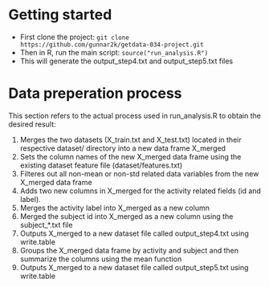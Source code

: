 # Getting started

* First clone the project: `git clone https://github.com/gunnar2k/getdata-034-project.git`
* Then in R, run the main script: `source("run_analysis.R")`
* This will generate the output_step4.txt and output_step5.txt files

# Data preperation process

This section refers to the actual process used in run_analysis.R to obtain the desired result:

1. Merges the two datasets (X_train.txt and X_test.txt) located in their respective dataset/ directory into a new data frame X_merged
2. Sets the column names of the new X_merged data frame using the existing dataset feature file (dataset/features.txt)
3. Filteres out all non-mean or non-std related data variables from the new X_merged data frame
4. Adds two new columns in X_merged for the activity related fields (id and label).
5. Merges the activity label into X_merged as a new column
6. Merged the subject id into X_merged as a new column using the subject_*.txt file
7. Outputs X_merged to a new dataset file called output_step4.txt using write.table
8. Groups the X_merged data frame by activity and subject and then summarize the columns using the mean function
9. Outputs X_merged to a new dataset file called output_step5.txt using write.table
